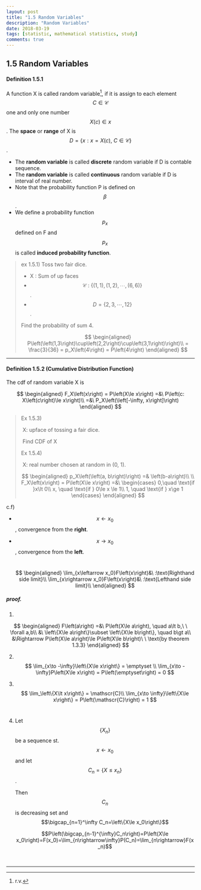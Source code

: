 ```yaml
---
layout: post
title: "1.5 Random Variables"
description: "Random Variables"
date: 2018-03-19
tags: [statistic, mathematical statistics, study]
comments: true
---
```




## 1.5 Random Variables



#### Definition 1.5.1

A function X is called random variable[^1], if it is assign to each element $$C\in\mathscr{C}$$  one and only one number $$X\left(c\right)\in x$$. The **space** or **range** of X is  $$D=\left\{x:x=X\left(c\right), \ C\in\mathscr{C}\right\}$$.

- The **random variable** is called **discrete** random variable if D is contable sequence.
- The **random variable** is called **continuous** random variable if D is interval of real number.
- Note that the probability function P is defined on $$\beta$$. 
- We define a probability function $$p_x$$ defined on F and $$p_x$$ is called **induced probability function**.

> ex 1.5.1) Toss two fair dice.
>
> - X : Sum of up faces
> - $$\mathscr{C} \ : \ \left\{\left(1,1\right),\left(1,2\right),\cdots,\left(6,6\right)\right\}$$ .
> - $$D=\left\{2,3,\cdots,12\right\}$$.
>
> Find the probability of sum 4.
>
> 
> $$
> \begin{aligned}
> 	P\left(\left(1,3\right)\cup\left(2,2\right)\cup\left(3,1\right)\right)\\
> 	= \frac{3}{36} = p_X\left(4\right) = P\left(4\right)
> \end{aligned}
> $$
>



----------------

#### Definition 1.5.2 (Cumulative Distribution Function)

The cdf of random variable X is 


$$
\begin{aligned}
	F_X\left(x\right) = P\left(X\le x\right) =&\ P\left(c: X\left(c\right)\le x\right)\\
	=&\ P_X\left(\left[-\infty, x\right]\right)
\end{aligned}
$$

> Ex 1.5.3)
>
> ​	X: upface of tossing a fair dice.
>
> ​	Find CDF of X
>
> 
>
> Ex 1.5.4)
>
> ​	X: real number chosen at random in (0, 1).
>
> 
> $$
> \begin{aligned}
> 	p_X\left(\left(a, b\right)\right) =& \left(b-a\right)\\ \\ 
> 	F_X\left(x\right) = P\left(X\le x\right) =&\
> 	\begin{cases}
> 	0,\quad \text{if }x\lt 0\\
> 	x, \quad \text{if } 0\le x \le 1\\
> 	1, \quad \text{if } x\ge 1
> 	\end{cases}
> \end{aligned}
> $$
>

c.f) 

- $$x\leftarrow x_0$$, convergence from the **right**.

- $$x\rightarrow x_0$$, convergence from the **left**.

  ​
  $$
  \begin{aligned}
  \lim_{x\leftarrow x_0}F\left(x\right)&\ :\text{Righthand side limit}\\
  \lim_{x\rightarrow x_0}F\left(x\right)&\ :\text{Lefthand side limit}\\
  \end{aligned}
  $$



##### proof.

1.
$$
\begin{aligned}
F\left(a\right) =&\ P\left(X\le a\right), \quad a\lt b,\ \ \forall a,b\\
&\ \left\{X\le a\right\}\subset \left\{X\le b\right\}, \quad b\gt a\\
&\Rightarrow P\left(X\le a\right)\le P\left(X\le b\right)\ \ \text{by theorem 1.3.3}
\end{aligned}
$$

2. ​
   $$
   \lim_{x\to -\infty}\left\{X\le x\right\} = \emptyset \\
   \lim_{x\to -\infty}P\left(X\le x\right) = P\left(\emptyset\right) = 0
   $$

3. ​
   $$
   \lim_\left\{X\lt x\right\} = \mathscr{C}\\
   \lim_{x\to \infty}\left\{X\le x\right\} = P\left(\mathscr{C}\right) = 1
   $$
   ​

4. Let $$\left\{X_n\right\}$$ be a sequence st. $$x\leftarrow x_0$$ and let $$C_n=\left\{X\le x_n\right\}$$.

   Then $$C_n$$ is decreasing set and $$\bigcap_{n=1}^\infty C_n=\left\{X\le x_0\right\}$$

   $$P\left(\bigcap_{n-1}^{\infty}C_n\right)=P\left(X\le x_0\right)=F(x_0)=\lim_{n\rightarrow\infty}P(C_n)=\lim_{n\rightarrow}F(x_n)$$

   ​


















-------------

[^1]: r.v.